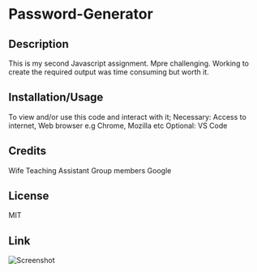 # Password-Generator

## Description
This is my second Javascript assignment. Mpre challenging. Working to create the required output was time consuming but worth it.

## Installation/Usage
To view and/or use this code and interact with it;
Necessary: Access to internet, Web browser e.g Chrome, Mozilla etc
Optional: VS Code

## Credits
Wife
Teaching Assistant
Group members
Google

## License
MIT 

## Link


![Screenshot]()